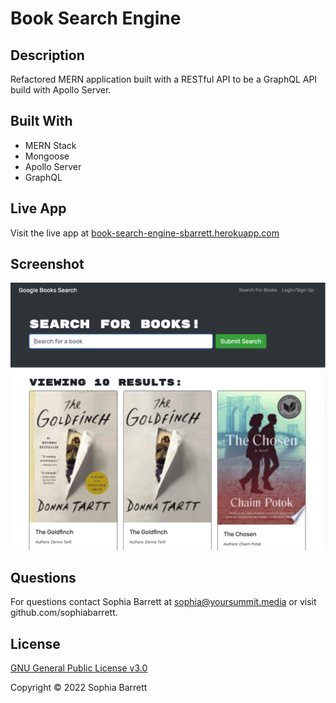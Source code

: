 # Book Search Engine

## Description

Refactored MERN application built with a RESTful API to be a GraphQL API build with Apollo Server.

## Built With

- MERN Stack
- Mongoose
- Apollo Server
- GraphQL

## Live App

Visit the live app at [book-search-engine-sbarrett.herokuapp.com](https://book-search-engine-sbarrett.herokuapp.com/)

## Screenshot

![screenshot](./screenshot.png)

## Questions

For questions contact Sophia Barrett at sophia@yoursummit.media or visit github.com/sophiabarrett.

## License

[GNU General Public License v3.0](./LICENSE)

Copyright © 2022 Sophia Barrett
